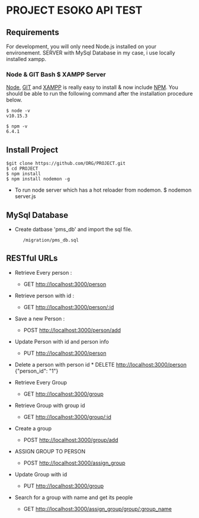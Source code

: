 # PROJECT ESOKO API TEST

## Requirements

For development, you will only need Node.js installed on your environement.
SERVER with MySql Database in my case, i use locally installed xampp.

### Node & GIT Bash $ XAMPP Server

[Node](http://nodejs.org/),  [GIT](https://git-scm.com/downloads)  and [XAMPP](https://www.apachefriends.org/index.html) is really easy to install & now include [NPM](https://npmjs.org/).
You should be able to run the following command after the installation procedure
below.

    $ node -v
    v10.15.3

    $ npm -v
    6.4.1

## Install Project

    $git clone https://github.com/ORG/PROJECT.git
    $ cd PROJECT
    $ npm install
    $ npm install nodemon -g

* To run node server which has a hot reloader from nodemon.
          $ nodemon server.js

## MySql Database

* Create datbase 'pms_db' and import the sql file.

         /migration/pms_db.sql

## RESTful URLs

* Retrieve Every person :
  * GET <http://localhost:3000/person>

* Retrieve person with id :
  * GET <http://localhost:3000/person/:id>

* Save a new Person :
  * POST <http://localhost:3000/person/add>
* Update Person with id and person info
  * PUT <http://localhost:3000/person>
* Delete a person with  person id
       *  DELETE <http://localhost:3000/person>
                {"person_id": "1"}
* Retrieve Every Group
  * GET <http://localhost:3000/group>

* Retrieve Group with group id
  * GET <http://localhost:3000/group/:id>
* Create a group
  * POST <http://localhost:3000/group/add>
* ASSIGN GROUP TO PERSON
  * POST <http://localhost:3000/assign_group>
* Update Group with id
  * PUT <http://localhost:3000/group>
* Search for a group with name  and get its people
  * GET <http://localhost:3000/assign_group/group/:group_name>
